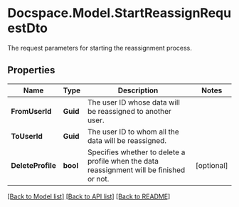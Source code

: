 # Docspace.Model.StartReassignRequestDto
The request parameters for starting the reassignment process.

## Properties

Name | Type | Description | Notes
------------ | ------------- | ------------- | -------------
**FromUserId** | **Guid** | The user ID whose data will be reassigned to another user. | 
**ToUserId** | **Guid** | The user ID to whom all the data will be reassigned. | 
**DeleteProfile** | **bool** | Specifies whether to delete a profile when the data reassignment will be finished or not. | [optional] 

[[Back to Model list]](../README.md#documentation-for-models) [[Back to API list]](../README.md#documentation-for-api-endpoints) [[Back to README]](../README.md)

